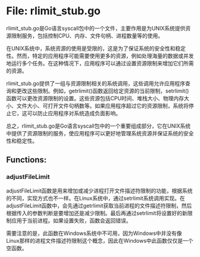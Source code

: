 # File: rlimit_stub.go

rlimit_stub.go是Go语言syscall包中的一个文件，主要作用是为UNIX系统提供资源限制服务，包括控制CPU、内存、文件句柄、进程数量等的使用。

在UNIX系统中，系统资源的使用是受限的，这是为了保证系统的安全性和稳定性。然而，特定的应用程序可能需要使用更多的资源，例如处理海量的数据或并发地运行多个任务。在这种情况下，应用程序可以通过设置资源限制来增加它们所需的资源。

rlimit_stub.go提供了一组与资源限制相关的系统调用，这些调用允许应用程序查询和更改这些限制。例如，getrlimit()函数返回给定资源的当前限制，setrlimit()函数可以更改资源限制的设置。这些资源包括CPU时间、堆栈大小、物理内存大小、文件大小、可打开文件句柄数等。如果应用程序超过它的资源限制，系统将停止它，这可以防止应用程序对系统造成负面影响。

总之，rlimit_stub.go是Go语言syscall包中的一个重要组成部分，它在UNIX系统中提供了资源限制的服务，使应用程序可以更好地管理系统资源并保证系统的安全性和稳定性。

## Functions:

### adjustFileLimit

adjustFileLimit函数是用来增加或减少进程打开文件描述符限制的功能，根据系统的不同，实现方式也不一样。在Linux系统中，通过setrlimit系统调用实现。在adjustFileLimit函数中，会先通过getrlimit获取当前进程的文件描述符限制，然后根据传入的参数判断是要增加还是减少限制。最后再通过setrlimit将设置好的新限制应用于当前进程。如果设置失败，函数会返回错误。

需要注意的是，此函数在Windows系统中不可用，因为Windows中并没有像Linux那样的进程文件描述符限制这个概念，因此在Windows中此函数仅仅是一个空函数。



